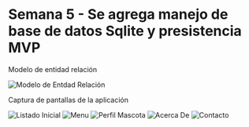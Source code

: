 # Semana 5 - Se agrega manejo de base de datos Sqlite y presistencia MVP

Modelo de entidad relación

![Modelo de Entdad Relación](https://raw.githubusercontent.com/hernanramirez/MascotasSemana5/master/docs/img/ModeloEP.png)

Captura de pantallas de la aplicación

![Listado Inicial](https://raw.githubusercontent.com/hernanramirez/MascotasSemana5/master/docs/img/Mascota01.png)
![Menu](https://raw.githubusercontent.com/hernanramirez/MascotasSemana5/master/docs/img/Mascota02.png)
![Perfil Mascota](https://raw.githubusercontent.com/hernanramirez/MascotasSemana5/master/docs/img/Mascota03.png)
![Acerca De](https://raw.githubusercontent.com/hernanramirez/MascotasSemana5/master/docs/img/Mascota04.png)
![Contacto](https://raw.githubusercontent.com/hernanramirez/MascotasSemana5/master/docs/img/Mascota05.png)
